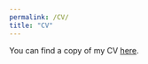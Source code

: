```yaml
---
permalink: /CV/
title: "CV"
---
```



You can find a copy of my CV [here](https://www.dropbox.com/scl/fi/moqvhld9uw3uzdai0k9w2/CV_Weller.pdf?rlkey=9cp9aia0mm0o26l8ufanilksh&st=kowx1evf&dl=0).

